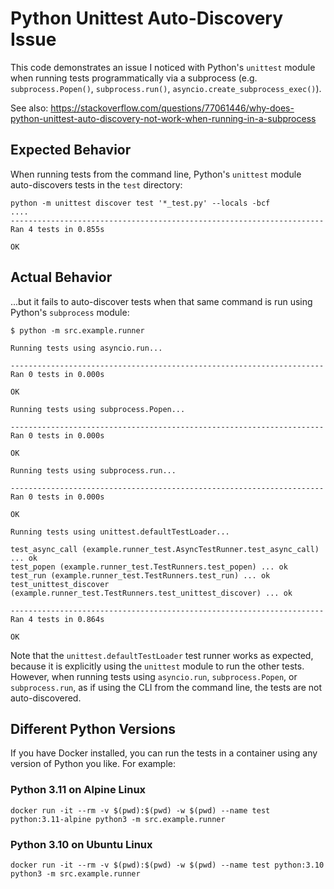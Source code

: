 # Python Unittest Auto-Discovery Issue

This code demonstrates an issue I noticed with Python's `unittest` module when running tests programmatically via a
subprocess (e.g. `subprocess.Popen()`, `subprocess.run()`, `asyncio.create_subprocess_exec()`).

See also: https://stackoverflow.com/questions/77061446/why-does-python-unittest-auto-discovery-not-work-when-running-in-a-subprocess

## Expected Behavior

When running tests from the command line, Python's `unittest` module auto-discovers tests in the `test` directory:

```shell
python -m unittest discover test '*_test.py' --locals -bcf
....
----------------------------------------------------------------------
Ran 4 tests in 0.855s

OK
```

## Actual Behavior

...but it fails to auto-discover tests when that same command is run using Python's `subprocess` module:

```shell
$ python -m src.example.runner

Running tests using asyncio.run...

----------------------------------------------------------------------
Ran 0 tests in 0.000s

OK

Running tests using subprocess.Popen...

----------------------------------------------------------------------
Ran 0 tests in 0.000s

OK

Running tests using subprocess.run...

----------------------------------------------------------------------
Ran 0 tests in 0.000s

OK

Running tests using unittest.defaultTestLoader...

test_async_call (example.runner_test.AsyncTestRunner.test_async_call) ... ok
test_popen (example.runner_test.TestRunners.test_popen) ... ok
test_run (example.runner_test.TestRunners.test_run) ... ok
test_unittest_discover (example.runner_test.TestRunners.test_unittest_discover) ... ok

----------------------------------------------------------------------
Ran 4 tests in 0.864s

OK
```

Note that the `unittest.defaultTestLoader` test runner works as expected, because it is explicitly using the `unittest`
module to run the other tests. However, when running tests using `asyncio.run`, `subprocess.Popen`, or `subprocess.run`,
as if using the CLI from the command line, the tests are not auto-discovered.

## Different Python Versions

If you have Docker installed, you can run the tests in a container using any version of Python you like.  For example:

### Python 3.11 on Alpine Linux

```shell
docker run -it --rm -v $(pwd):$(pwd) -w $(pwd) --name test python:3.11-alpine python3 -m src.example.runner
```

### Python 3.10 on Ubuntu Linux

```shell
docker run -it --rm -v $(pwd):$(pwd) -w $(pwd) --name test python:3.10 python3 -m src.example.runner
```
